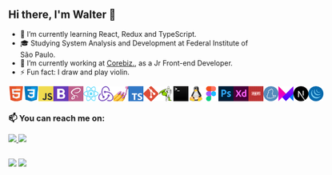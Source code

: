 ## Hi there, I'm Walter 👋

- 🌱 I’m currently learning React, Redux and TypeScript.
- 🎓 Studying System Analysis and Development at Federal Institute of São Paulo.
- 🔭 I’m currently working at <a href="https://www.corebiz.ag/pt/" target="_blank">Corebiz.<a/>, as a Jr Front-end Developer.
- ⚡ Fun fact: I draw and play violin.

<div style="display:flex;" >
  <img width="30" src="/assets/html.png">
  <img width="30" src="/assets/css.png">
  <img width="30" src="/assets/javascript.png">
  <img width="30" src="/assets/bootstrap.png">
  <img width="30" src="/assets/sass.png">
  <img width="30" src="/assets/react.png">
  <img width="30" src="/assets/redux.png">
  <img width="30" src="/assets/styled-components.png">
  <img width="30" src="/assets/typescript.png">
  <img width="30" src="/assets/git.png">
  <img width="30" src="/assets/GSAP.png">
  <img width="30" src="/assets/terminal.png">
  <img width="30" src="/assets/linux.png">
  <img width="30" src="/assets/figma.png">
  <img width="30" src="/assets/photoshop.png">
  <img width="30" src="/assets/adobexd.png">
  <img width="30" src="/assets/npm.png">
  <img width="30" src="/assets/yarn.png">
  <img width="30" src="/assets/framer.png">
  <img width="30" src="/assets/next.png">
  <img width="30" src="/assets/jquery.png">
</div>

### 📫 You can reach me on:

<div>
  <a href="https://www.linkedin.com/in/walteralcantara/" target="_blank">
    <img src="https://img.shields.io/badge/-LinkedIn-%230077B5?style=for-the-badge&logo=linkedin&logoColor=white" target="_blank">
  </a> 
  <a href = "mailto:waltermalcantara@gmail.com">
    <img src="https://img.shields.io/badge/-Gmail-%23333?style=for-the-badge&logo=gmail&logoColor=white" target="_blank">
  </a>
</div>

##
<div>
  <img height="180em" src="https://github-readme-stats.vercel.app/api?username=wmalcantara&theme=dracula&show_icons=true&include_all_commits=true&count_private=true" />
  <img height="180em" src="https://github-readme-stats.vercel.app/api/top-langs/?username=wmalcantara&langs_count=16&exclude_repo=caravan&layout=compact&theme=dracula" />
</div>
  
<!--  
  -
  -
  -
-->
